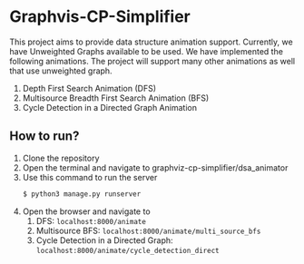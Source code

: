 # Graphvis-CP-Simplifier

This project aims to provide data structure animation support. Currently, we have Unweighted Graphs available to be used.
We have implemented the following animations. The project will support many other animations as well that use unweighted graph.

1. Depth First Search Animation (DFS)
2. Multisource Breadth First Search Animation (BFS)
3. Cycle Detection in a Directed Graph Animation



## How to run?

1. Clone the repository
2. Open the terminal and navigate to graphviz-cp-simplifier/dsa_animator
3. Use this command to run the server
    ```bash
    $ python3 manage.py runserver
    ```
4. Open the browser and navigate to 
   1. DFS: ```localhost:8000/animate```
   2. Multisource BFS: ```localhost:8000/animate/multi_source_bfs```
   3. Cycle Detection in a Directed Graph: ```localhost:8000/animate/cycle_detection_direct```

